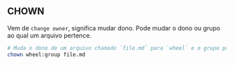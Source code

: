 ## CHOWN

Vem de `change owner`, significa mudar dono. Pode mudar o dono ou grupo ao qual um arquivo pertence.

```sh
# Muda o dono de um arquivo chamado `file.md` para `wheel` e o grupo para `root`. 
chown wheel:group file.md
```